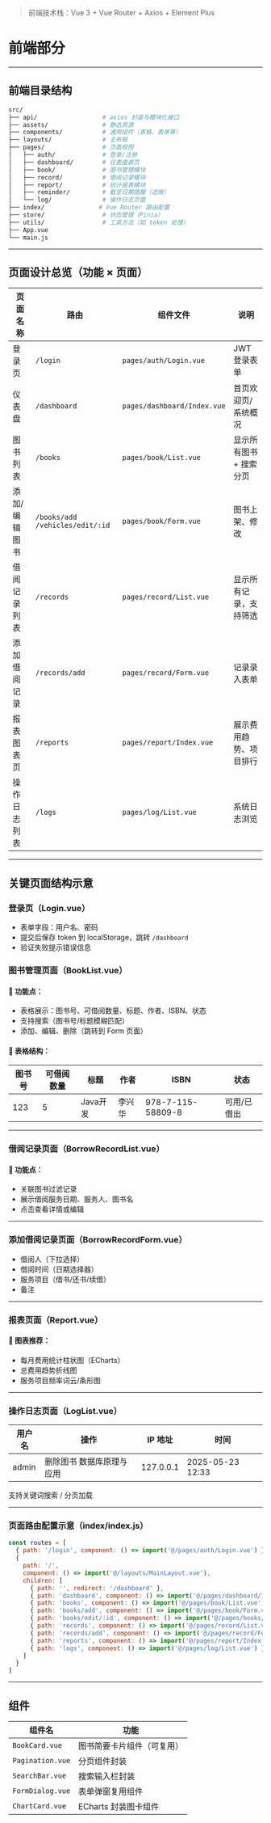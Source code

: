 > 前端技术栈：Vue 3 + Vue Router + Axios + Element Plus



# 前端部分



------

## 前端目录结构

```bash
src/
├── api/                  # axios 封装与模块化接口
├── assets/               # 静态资源
├── components/           # 通用组件（表格、表单等）
├── layouts/              # 主布局
├── pages/                # 页面视图
│   ├── auth/             # 登录/注册
│   ├── dashboard/        # 仪表盘首页
│   ├── book/             # 图书管理模块
│   ├── record/           # 借阅记录模块
│   ├── report/           # 统计报表模块
│   ├── reminder/         # 截至日期提醒（选做）
│   └── log/              # 操作日志页面
├── index/               # Vue Router 路由配置
├── store/                # 状态管理（Pinia）
├── utils/                # 工具方法（如 token 处理）
├── App.vue
└── main.js
```

------

## 页面设计总览（功能 × 页面）

| 页面名称    | 路由                                | 组件文件                      | 说明            |
|---------|-----------------------------------|---------------------------|---------------|
| 登录页     | `/login`                          | `pages/auth/Login.vue`    | JWT 登录表单      |
| 仪表盘     | `/dashboard`                      | `pages/dashboard/Index.vue` | 首页欢迎页/系统概况    |
| 图书列表    | `/books`                          | `pages/book/List.vue`     | 显示所有图书 + 搜索分页 |
| 添加/编辑图书 | `/books/add` `/vehicles/edit/:id` | `pages/book/Form.vue`   | 图书上架、修改       |
| 借阅记录列表  | `/records`                        | `pages/record/List.vue`   | 显示所有记录，支持筛选   |
| 添加借阅记录  | `/records/add`                    | `pages/record/Form.vue`   | 记录录入表单        |
| 报表图表页   | `/reports`                        | `pages/report/Index.vue`  | 展示费用趋势、项目排行   |
| 操作日志列表  | `/logs`                           | `pages/log/List.vue`      | 系统日志浏览        |

------

## 关键页面结构示意

###  登录页（Login.vue）

- 表单字段：用户名、密码
- 提交后保存 token 到 localStorage，跳转 `/dashboard`
- 验证失败提示错误信息

### 图书管理页面（BookList.vue）

#### 🔹 功能点：

- 表格展示：图书号、可借阅数量、标题、作者、ISBN、状态
- 支持搜索（图书号/标题模糊匹配）
- 添加、编辑、删除（跳转到 Form 页面）

#### 🔹 表格结构：

| 图书号| 可借阅数量 | 标题     | 作者  | ISBN              | 状态     |
|-----|-------|--------|-----|-------------------|--------|
| 123 | 5     | Java开发 | 李兴华 | 978-7-115-58809-8 | 可用/已借出 |

------

###  借阅记录页面（BorrowRecordList.vue）

#### 🔹 功能点：

- 关联图书过滤记录
- 展示借阅服务日期、服务人、图书名
- 点击查看详情或编辑

------

###  添加借阅记录页面（BorrowRecordForm.vue）

- 借阅人（下拉选择）
- 借阅时间（日期选择器）
- 服务项目（借书/还书/续借）
- 备注

------

### 报表页面（Report.vue）

#### 🔹 图表推荐：

-  每月费用统计柱状图（ECharts）
-  总费用趋势折线图
-  服务项目频率词云/条形图

------

###  操作日志页面（LogList.vue）

| 用户名 | 操作            | IP 地址   | 时间             |
| ------ |---------------| --------- | ---------------- |
| admin  | 删除图书 数据库原理与应用 | 127.0.0.1 | 2025-05-23 12:33 |

支持关键词搜索 / 分页加载

------

###  页面路由配置示意（index/index.js）

```js
const routes = [
  { path: '/login', component: () => import('@/pages/auth/Login.vue') },
  {
    path: '/',
    component: () => import('@/layouts/MainLayout.vue'),
    children: [
      { path: '', redirect: '/dashboard' },
      { path: 'dashboard', component: () => import('@/pages/dashboard/Index.vue') },
      { path: 'books', component: () => import('@/pages/book/List.vue') },
      { path: 'books/add', component: () => import('@/pages/book/Form.vue') },
      { path: 'books/edit/:id', component: () => import('@/pages/books/Form.vue') },
      { path: 'records', component: () => import('@/pages/record/List.vue') },
      { path: 'records/add', component: () => import('@/pages/record/Form.vue') },
      { path: 'reports', component: () => import('@/pages/report/Index.vue') },
      { path: 'logs', component: () => import('@/pages/log/List.vue') }
    ]
  }
]
```

------

## 组件

| 组件名              | 功能             |
|------------------|----------------|
| `BookCard.vue`   | 图书简要卡片组件（可复用）  |
| `Pagination.vue` | 分页组件封装         |
| `SearchBar.vue`  | 搜索输入栏封装        |
| `FormDialog.vue` | 表单弹窗复用组件       |
| `ChartCard.vue`  | ECharts 封装图卡组件 |
